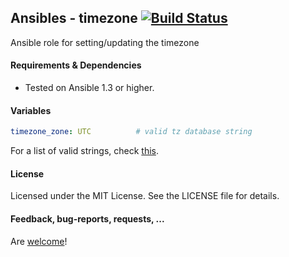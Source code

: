 ## Ansibles - timezone [![Build Status](https://travis-ci.org/Ansibles/timezone.png)](https://travis-ci.org/Ansibles/timezone)

Ansible role for setting/updating the timezone


#### Requirements & Dependencies
- Tested on Ansible 1.3 or higher.


#### Variables

```yaml
timezone_zone: UTC          # valid tz database string
```

For a list of valid strings, check [this](http://en.wikipedia.org/wiki/List_of_tz_database_time_zones).


#### License

Licensed under the MIT License. See the LICENSE file for details.


#### Feedback, bug-reports, requests, ...

Are [welcome](https://github.com/ansibles/timezone/issues)!

